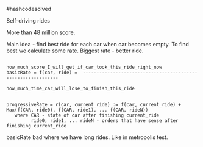 #hashcodesolved

Self-driving rides

More than 48 million score.

Main idea - find best ride for each car when car becomes empty.
To find best we calculate some rate. Biggest rate - better ride.

                                  how_much_score_I_will_get_if_car_took_this_ride_right_now
    basicRate = f(car, ride) =  -------------------------------------------------------------
                                     how_much_time_car_will_lose_to_finish_this_ride


    progressiveRate = r(car, current_ride) := f(car, current_ride) + Max(f(CAR, ride0), f(CAR, ride1), ... f(CAR, rideN))
       where CAR - state of car after finishing current_ride
             ride0, ride1, ... rideN - orders that have sense after finishing current_ride

basicRate bad where we have long rides. Like in metropolis test.
